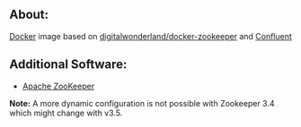 ## About:

[Docker](http://www.docker.com/) image based on [digitalwonderland/docker-zookeeper](https://registry.hub.docker.com/u/digitalwonderland/docker-zookeeper/) and [Confluent](http://www.confluent.io/)

## Additional Software:

* [Apache ZooKeeper](http://zookeeper.apache.org/)

**Note:** A more dynamic configuration is not possible with Zookeeper 3.4 which might change with v3.5.
